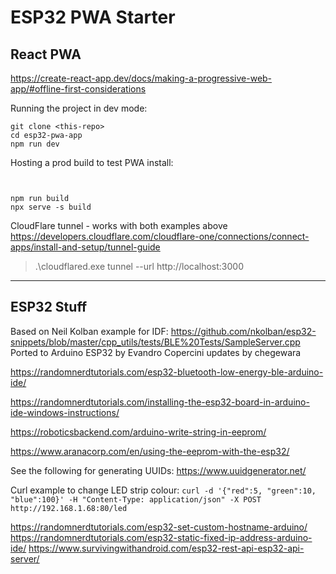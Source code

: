 # ESP32 PWA Starter

## React PWA
https://create-react-app.dev/docs/making-a-progressive-web-app/#offline-first-considerations

Running the project in dev mode:
```
git clone <this-repo>
cd esp32-pwa-app
npm run dev
```

Hosting a prod build to test PWA install:
```


npm run build
npx serve -s build
```

CloudFlare tunnel - works with both examples above
https://developers.cloudflare.com/cloudflare-one/connections/connect-apps/install-and-setup/tunnel-guide

> .\cloudflared.exe tunnel --url http://localhost:3000

---

## ESP32 Stuff

Based on Neil Kolban example for IDF: https://github.com/nkolban/esp32-snippets/blob/master/cpp_utils/tests/BLE%20Tests/SampleServer.cpp
Ported to Arduino ESP32 by Evandro Copercini
updates by chegewara


https://randomnerdtutorials.com/esp32-bluetooth-low-energy-ble-arduino-ide/

https://randomnerdtutorials.com/installing-the-esp32-board-in-arduino-ide-windows-instructions/

https://roboticsbackend.com/arduino-write-string-in-eeprom/

https://www.aranacorp.com/en/using-the-eeprom-with-the-esp32/

See the following for generating UUIDs:
https://www.uuidgenerator.net/

Curl example to change LED strip colour:
`curl -d '{"red":5, "green":10, "blue":100}' -H "Content-Type: application/json" -X POST http://192.168.1.68:80/led`

https://randomnerdtutorials.com/esp32-set-custom-hostname-arduino/
https://randomnerdtutorials.com/esp32-static-fixed-ip-address-arduino-ide/
https://www.survivingwithandroid.com/esp32-rest-api-esp32-api-server/